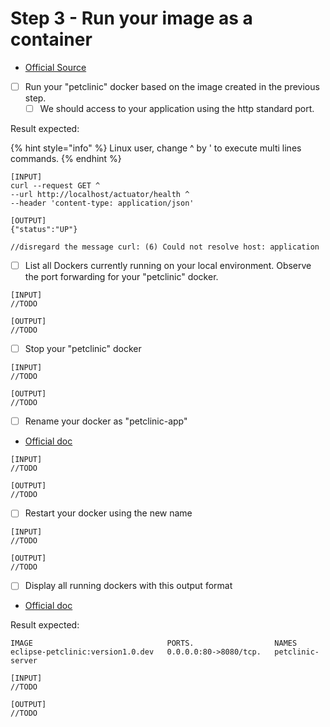 # Step 3 - Run your image as a container

* [Official Source](https://docs.docker.com/language/java/run-containers/)

<!---->

* [ ] Run your "petclinic" docker based on the image created in the previous step.
  * [ ] We should access to your application using the http standard port.

Result expected:

{% hint style="info" %}
Linux user, change ^ by ' to execute multi lines commands.
{% endhint %}

```
[INPUT]
curl --request GET ^
--url http://localhost/actuator/health ^
--header 'content-type: application/json'

[OUTPUT]
{"status":"UP"}

//disregard the message curl: (6) Could not resolve host: application
```

* [ ] List all Dockers currently running on your local environment. Observe the port forwarding for your "petclinic" docker.

```
[INPUT]
//TODO

[OUTPUT]
//TODO

```

* [ ] Stop your "petclinic" docker

```
[INPUT]
//TODO

[OUTPUT]
//TODO
```

* [ ] Rename your docker as "petclinic-app"

<!---->

* [Official doc](https://docs.docker.com/engine/reference/commandline/rename/)

```
[INPUT]
//TODO

[OUTPUT]
//TODO
```

* [ ] Restart your docker using the new name

```
[INPUT]
//TODO

[OUTPUT]
//TODO
```

* [ ] Display all running dockers with this output format

<!---->

* [Official doc](https://docs.docker.com/config/formatting/)

Result expected:

```
IMAGE                              PORTS.                  NAMES
eclipse-petclinic:version1.0.dev   0.0.0.0:80->8080/tcp.   petclinic-server
```

```
[INPUT]
//TODO

[OUTPUT]
//TODO
```

